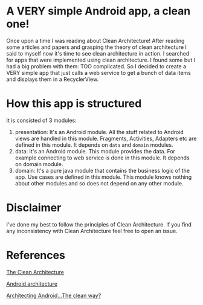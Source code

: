 A VERY simple Android app, a clean one!
=======================================

Once upon a time I was reading about Clean Architecture! After reading some articles and papers and grasping the theory of clean architecture I said to myself now it's time to see clean architecture in action.
I searched for apps that were implemented using clean architecture. I found some but I had a big problem with them: TOO complicated.
So I decided to create a VERY simple app that just calls a web service to get a bunch of data
items and displays them in a RecyclerView.

How this app is structured
==========================
It is consisted of 3 modules:
1) presentation: It's an Android module. All the stuff related to Android views are handled in this module. Fragments, Activities, Adapters etc are defined in this module.
It depends on `data` and `domain` modules.
2) data: It's an Android module. This module provides the data. For example connecting to web service is done
in this module. It depends on domain module.
3) domain: It's a pure java module that contains the business logic of the app. Use cases are defined in this module. This module knows nothing about other modules and so does not depend on any other module.

Disclaimer
==========
I've done my best to follow the principles of Clean Architecture. If you find any inconsistency with Clean
Architecture feel free to open an issue.

References
==========
[The Clean Architecture](https://8thlight.com/blog/uncle-bob/2012/08/13/the-clean-architecture.html)

[Android architecture](http://five.agency/android-architecture-part-1-every-new-beginning-is-hard/)

[Architecting Android...The clean way?](https://fernandocejas.com/2014/09/03/architecting-android-the-clean-way/)
